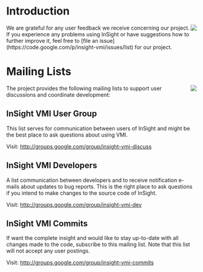 # Introduction #

<img src='https://insight-vmi.googlecode.com/svn/wiki/images/report-bug.png' align='right' />
We are grateful for any user feedback we receive concerning our project. If you experience any problems using InSight or have suggestions how to further improve it, feel free to [file an issue](https://code.google.com/p/insight-vmi/issues/list) for our project.

# Mailing Lists #

<img src='http://groups.google.com/intl/en/images/logos/groups_logo_sm.gif' align='right' />
The project provides the following mailing lists to support user discussions and coordinate development:

## InSight VMI User Group ##

This list serves for communication between users of InSight and might be the best place to ask questions about using VMI.

Visit: http://groups.google.com/group/insight-vmi-discuss

## InSight VMI Developers ##

A list communication between developers and to receive notification e-mails about updates to bug reports. This is the right place to ask questions if you intend to make changes to the source code of InSight.

Visit: http://groups.google.com/group/insight-vmi-dev

## InSight VMI Commits ##

If want the complete insight and would like to stay up-to-date with all changes made to the code, subscribe to this mailing list. Note that this list will not accept any user postings.

Visit: http://groups.google.com/group/insight-vmi-commits